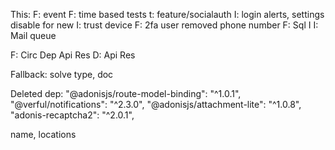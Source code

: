 This:
F: event
F: time based tests
t: feature/socialauth
I: login alerts, settings disable for new
I: trust device
F: 2fa user removed phone number
F: Sql I
I: Mail queue

F: Circ Dep Api Res
D: Api Res


Fallback: solve type, doc




Deleted dep:
"@adonisjs/route-model-binding": "^1.0.1",
"@verful/notifications": "^2.3.0",
"@adonisjs/attachment-lite": "^1.0.8",
"adonis-recaptcha2": "^2.0.1",



name, locations